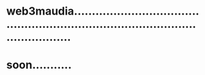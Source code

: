 # web3maudia..........................................................................................................
# soon...........
